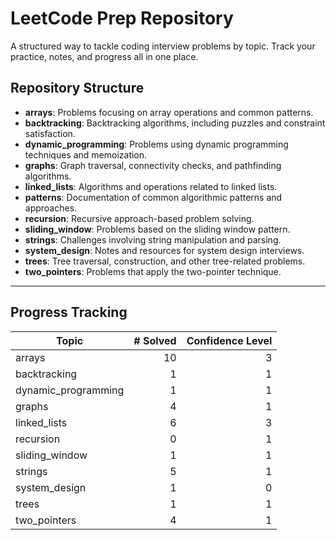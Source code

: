 # LeetCode Prep Repository

A structured way to tackle coding interview problems by topic. Track your practice, notes, and progress all in one place.

## Repository Structure

- **arrays**: Problems focusing on array operations and common patterns.  
- **backtracking**: Backtracking algorithms, including puzzles and constraint satisfaction.  
- **dynamic_programming**: Problems using dynamic programming techniques and memoization.  
- **graphs**: Graph traversal, connectivity checks, and pathfinding algorithms.  
- **linked_lists**: Algorithms and operations related to linked lists.  
- **patterns**: Documentation of common algorithmic patterns and approaches.  
- **recursion**: Recursive approach-based problem solving.  
- **sliding_window**: Problems based on the sliding window pattern.  
- **strings**: Challenges involving string manipulation and parsing.  
- **system_design**: Notes and resources for system design interviews.  
- **trees**: Tree traversal, construction, and other tree-related problems.  
- **two_pointers**: Problems that apply the two-pointer technique.  

---

## Progress Tracking

| Topic               | # Solved | Confidence Level |
|---------------------|---------:|-----------------:|
| arrays              |        10 |                3 |
| backtracking        |        1 |                1 |
| dynamic_programming |        1 |                1 |
| graphs              |        4 |                1 |
| linked_lists        |        6 |                3 |
| recursion           |        0 |                1 |
| sliding_window      |        1 |                1 |
| strings             |        5 |                1 |
| system_design       |        1 |                0 |
| trees               |        1 |                1 |
| two_pointers        |        4 |                1 |